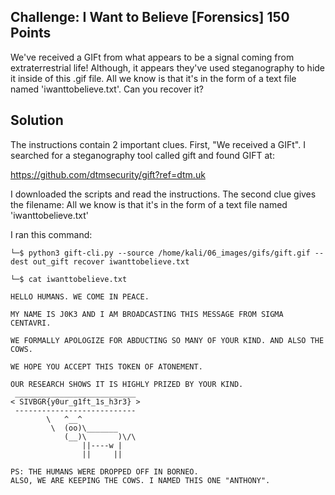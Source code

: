 ## Challenge:  I Want to Believe [Forensics] 150 Points

We've received a GIFt from what appears to be a signal coming from extraterrestrial life! Although, it appears they've used steganography to hide it inside of this .gif file. All we know is that it's in the form of a text file named 'iwanttobelieve.txt'. Can you recover it?

## Solution
The instructions contain 2 important clues.  First, "We received a GIFt".  I searched for a steganography tool called gift and found GIFT at:

https://github.com/dtmsecurity/gift?ref=dtm.uk

I downloaded the scripts and read the instructions.  The second clue gives the filename:  All we know is that it's in the form of a text file named 'iwanttobelieve.txt'

I ran this command:
```
└─$ python3 gift-cli.py --source /home/kali/06_images/gifs/gift.gif --dest out_gift recover iwanttobelieve.txt
```
```
└─$ cat iwanttobelieve.txt 

HELLO HUMANS. WE COME IN PEACE.

MY NAME IS J0K3 AND I AM BROADCASTING THIS MESSAGE FROM SIGMA CENTAVRI.

WE FORMALLY APOLOGIZE FOR ABDUCTING SO MANY OF YOUR KIND. AND ALSO THE COWS.

WE HOPE YOU ACCEPT THIS TOKEN OF ATONEMENT.

OUR RESEARCH SHOWS IT IS HIGHLY PRIZED BY YOUR KIND.
 ___________________________
< SIVBGR{y0ur_g1ft_1s_h3r3} >
 ---------------------------
        \   ^__^
         \  (oo)\_______
            (__)\       )\/\
                ||----w |
                ||     ||

PS: THE HUMANS WERE DROPPED OFF IN BORNEO.
ALSO, WE ARE KEEPING THE COWS. I NAMED THIS ONE "ANTHONY".
```
